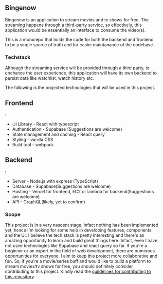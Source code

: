 ## Bingenow

Bingenow is an application to stream movies and tv shows for free. 
The streaming happens through a third-party service, so effectively, this application would be essentially an interface to consume the video(s).


This is a monorepo that holds the code for both the backend and frontend to be a single source of truth and for easier maintanance of the codebase.

### Techstack

Although the streaming service will be provided through a third party, to enchance the user experience,
this application will have its own backend to persist data like watchlist, watch history etc.

The following is the projected technologies that will be used in this project.

<h2>Frontend</h2>:

- UI Library - React with typescript
- Authentication - Supabase (Suggestions are welcome)
- State management and caching - React query
- Styling - vanilla CSS
- Build tool - webpack


<h2>Backend</h2>:

- Server - Node.js with express (TypeScript)
- Database - Supabase(Suggestions are welcome)
- Hosting - Vercel for frontend, EC2 or lambda for backend(Suggestions are welcome)
- API - GraphQL(likely, yet to confirm)


### Scope

This project is in a very nascent stage, infact nothing has been implemented yet, hence I'm looking for some help in developing features, components and the UI. I believe the tech stack is pretty interesting and there's an amazing opportunity to learn and build great things here. Infact, even I have not used technologies like Supabase and react query so far. If you're a beginner or an expert in the field of web development, there are numerous opportunities for everyone. I aim to keep this project more collaborative and fun. So, if you're a movie/series buff and would like to build a platform to stream movies/tv shows for free, you should definitely consider contributing to this project. Kindly read the [guildelines for contributing to this repository]().
